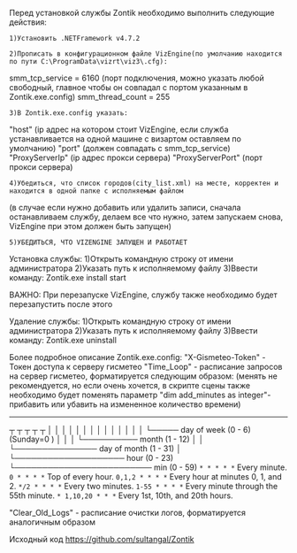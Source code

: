 Перед установкой службы Zontik необходимо выполнить следующие действия:

	1)Установить .NETFramework v4.7.2
	
	2)Прописать в конфигурационном файле VizEngine(по умолчанию находится по пути C:\ProgramData\vizrt\viz3\.cfg):
smm_tcp_service = 6160 (порт подключения, можно указать любой свободный, главное чтобы он совпадал с портом указанным в Zontik.exe.config)
smm_thread_count = 255

	3)В Zontik.exe.config указать:
"host" (ip адрес на котором стоит VizEngine, если служба устанавливается на одной машине с визартом оставляем по умолчанию)
"port" (должен совпадать с smm_tcp_service)
"ProxyServerIp" (ip адрес прокси сервера)
"ProxyServerPort" (порт прокси сервера)

	4)Убедиться, что список городов(city_list.xml) на месте, корректен и находится в одной папке с исполняемым файлом
(в случае если нужно добавить или удалить записи, сначала останавливаем службу, делаем все что нужно, затем запускаем снова, VizEngine при этом должен быть запущен)
	
	5)УБЕДИТЬСЯ, ЧТО VIZENGINE ЗАПУЩЕН И РАБОТАЕТ

Установка службы:
1)Открыть командную строку от имени администратора
2)Указать путь к исполняемому файлу
3)Ввести команду: Zontik.exe install start

ВАЖНО: При перезапуске VizEngine, службу также необходимо будет перезапустить после этого

Удаление службы:
1)Открыть командную строку от имени администратора
2)Указать путь к исполняемому файлу
3)Ввести команду: Zontik.exe uninstall

Более подробное описание Zontik.exe.config:
"X-Gismeteo-Token" - Токен доступа к серверу гисметео
"Time_Loop" - расписание запросов на сервер гисметео, форматируется следующим образом:
(менять не рекомендуется, но если очень хочется, в скрипте сцены также необходимо будет поменять параметр "dim add_minutes as integer"- прибавить или убавить на измененное количество времени)

*    *    *    *    *  
┬    ┬    ┬    ┬    ┬
│    │    │    │    │
│    │    │    │    │
│    │    │    │    └───── day of week (0 - 6) (Sunday=0 )
│    │    │    └────────── month (1 - 12)
│    │    └─────────────── day of month (1 - 31)
│    └──────────────────── hour (0 - 23)
└───────────────────────── min (0 - 59)
  `* * * * *`        Every minute.
  `0 * * * *`        Top of every hour.
  `0,1,2 * * * *`    Every hour at minutes 0, 1, and 2.
  `*/2 * * * *`      Every two minutes.
  `1-55 * * * *`     Every minute through the 55th minute.
  `* 1,10,20 * * *`  Every 1st, 10th, and 20th hours.

"Clear_Old_Logs" - расписание очистки логов, форматируется аналогичным образом

Исходный код https://github.com/sultangal/Zontik
